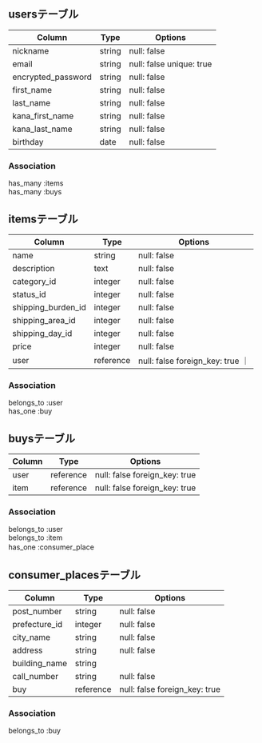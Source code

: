 ## usersテーブル

|Column             |Type    |Options      |
|-------------------|--------|-------------|
| nickname          | string | null: false |
| email             | string | null: false unique: true|
| encrypted_password| string | null: false |
| first_name        | string | null: false |
| last_name         | string | null: false |
| kana_first_name   | string | null: false |
| kana_last_name    | string | null: false |
| birthday          | date   | null: false |


### Association
has_many :items  
has_many :buys


##  itemsテーブル

|Column                |Type         |Options      |
|---------------------|-------------|-------------|
| name                | string      | null: false |
| description         | text        | null: false |
| category_id         | integer     | null: false |
| status_id           | integer     | null: false |
| shipping_burden_id  | integer     | null: false |
| shipping_area_id    | integer     | null: false |
| shipping_day_id     | integer     | null: false |
| price               | integer     | null: false |
| user                | reference   | null: false foreign_key: true ｜


### Association
belongs_to :user  
has_one :buy  


## buysテーブル

|Column            |Type         |Options      |
|------------------|-------------|-------------|
| user             | reference   | null: false foreign_key: true |
| item             | reference   | null: false foreign_key: true |


### Association
belongs_to :user  
belongs_to :item  
has_one :consumer_place  　

## consumer_placesテーブル

|Column            |Type         |Options      |
|------------------|-------------|-------------|
| post_number      | string      | null: false |
| prefecture_id    | integer     | null: false |
| city_name        | string      | null: false |
| address          | string      | null: false |
| building_name    | string      |             |
| call_number      | string      | null: false |
| buy              | reference   | null: false foreign_key: true |

### Association 
belongs_to :buy
